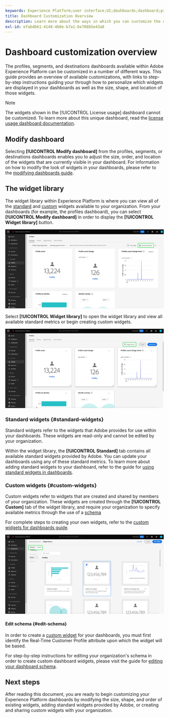 ```yaml
---
keywords: Experience Platform;user interface;UI;dashboards;dashboard;profiles;segments;destinations
title: Dashboard Customization Overview
description: Learn more about the ways in which you can customize the data displayed in your Adobe Experience Platform dashboards.
exl-id: efabdb61-4148-4b0e-b7a1-6e788b5e43a8
---
```

# Dashboard customization overview

The profiles, segments, and destinations dashboards available within Adobe Experience Platform can be customized in a number of different ways. This guide provides an overview of available customizations, with links to step-by-step instructions guiding your through how to personalize which widgets are displayed in your dashboards as well as the size, shape, and location of those widgets.

>[!NOTE]
>
>The widgets shown in the [!UICONTROL License usage] dashboard cannot be customized. To learn more about this unique dashboard, read the [license usage dashboard documentation](../guides/license-usage.md).

## Modify dashboard

Selecting **[!UICONTROL Modify dashboard]** from the profiles, segments, or destinations dashboards enables you to adjust the size, order, and location of the widgets that are currently visible in your dashboard. For information on how to modify the look of widgets in your dashboards, please refer to the [modifying dashboards guide](modify.md).

## The widget library

The widget library within Experience Platform is where you can view all of the [standard](#standard-widgets) and [custom](#custom-widgets) widgets available to your organization. From your dashboards (for example, the profiles dashboard), you can select **[!UICONTROL Modify dashboard]** in order to display the **[!UICONTROL Widget library]** button.

![The Profiles dashboard with Modify dashboard highlighted.](../images/customization/modify-dashboard.png)

Select **[!UICONTROL Widget library]** to open the widget library and view all available standard metrics or begin creating custom widgets.

![The Profiles dashboard with Widget library highlighted.](../images/customization/widget-library-button.png)

### Standard widgets {#standard-widgets}

Standard widgets refer to the widgets that Adobe provides for use within your dashboards. These widgets are read-only and cannot be edited by your organization.

Within the widget library, the **[!UICONTROL Standard]** tab contains all available standard widgets provided by Adobe. You can update your dashboards using any of these standard metrics. To learn more about adding standard widgets to your dashboard, refer to the guide for [using standard widgets in dashboards](standard-widgets.md).

### Custom widgets {#custom-widgets}

Custom widgets refer to widgets that are created and shared by members of your organization. These widgets are created through the **[!UICONTROL Custom]** tab of the widget library, and require your organization to specify available metrics through the use of a [schema](#edit-schema)

For complete steps to creating your own widgets, refer to the [custom widgets for dashboards guide](custom-widgets.md).

![The widget library workspace with Standard and Custom highlighted.](../images/customization/widget-library.png)

#### Edit schema {#edit-schema}

In order to create a [custom widget](#custom-widgets) for your dashboards, you must first identify the Real-Time Customer Profile attribute upon which the widget will be based.

For step-by-step instructions for editing your organization's schema in order to create custom dashboard widgets, please visit the guide for [editing your dashboard schema](edit-schema.md).

## Next steps

After reading this document, you are ready to begin customizing your Experience Platform dashboards by modifying the size, shape, and order of existing widgets, adding standard widgets provided by Adobe, or creating and sharing custom widgets with your organization.

